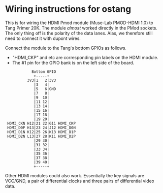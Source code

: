 
# Wiring instructions for ostang

This is for wiring the HDMI Pmod module (Muse-Lab PMOD-HDMI 1.0) to Tang Primer 20K. The module *almost* worked directly in the PMod sockets. The only thing off is the polarity of the data lanes. Alas, we therefore still need to connect it with dupont wires.

Connect the module to the Tang's bottom GPIOs as follows. 
- "HDMI_CKP" and etc are corresponding pin labels on the HDMI module.
- The #1 pin for the GPIO bank is on the left side of the board.

```
            Bottom GPIO   
             +-----+ 
          3V3|1   2|3V3 
             |3   4| 
             |5   6|GND             
             |7   8|                        
             |9  10|                        
             |11 12|                        
             |13 14|                         
             |15 16|                        
             |17 18|
             |19 20|
 HDMI_CKN H12|21 22|G11 HDMI_CKP
 HDMI_D0P H13|23 24|J12 HDMI_D0N
 HDMI_D1N K12|25 26|K13 HDMI_D1P
 HDMI_D2N L13|27 28|K11 HDMI_D2P
             |29 30|
             |31 32|
             |33 34|
             |35 36|
             |37 38|
             |39 40|
             +-----+
```

Other HDMI modules could also work. Essentially the key signals are VCC/GND, a pair of differential clocks and three pairs of differential video data.

